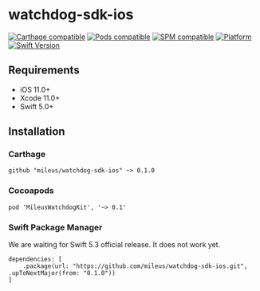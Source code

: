 # watchdog-sdk-ios

[![Carthage compatible](https://img.shields.io/badge/Carthage-compatible-4BC51D.svg?style=flat)](https://github.com/Carthage/Carthage)
[![Pods compatible](https://img.shields.io/cocoapods/v/MileusKit.svg?style=flat)](https://cocoapods.org/pods/MileusKit)
[![SPM compatible](https://img.shields.io/badge/SPM-supported-DE5C43.svg?style=flat)](https://swift.org/package-manager)
[![Platform](https://img.shields.io/cocoapods/p/LFAlertController.svg?style=flat)](https://github.com/skoumalcz)
[![Swift Version](https://img.shields.io/badge/swift-5.1-orange.svg)](https://swift.org/)

## Requirements

* iOS 11.0+
* Xcode 11.0+
* Swift 5.0+

## Installation

### Carthage

```
github "mileus/watchdog-sdk-ios" ~> 0.1.0
```

### Cocoapods

```
pod 'MileusWatchdogKit', '~> 0.1'
```

### Swift Package Manager
We are waiting for Swift 5.3 official release. It does not work yet.

```
dependencies: [
    .package(url: "https://github.com/mileus/watchdog-sdk-ios.git", .upToNextMajor(from: "0.1.0"))
]
```
